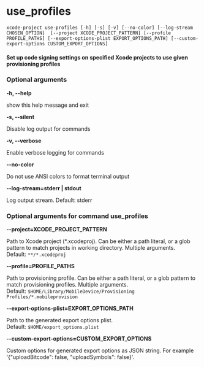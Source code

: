 
use_profiles
============


``xcode-project use-profiles [-h] [-s] [-v] [--no-color] [--log-stream CHOSEN_OPTION]  [--project XCODE_PROJECT_PATTERN] [--profile PROFILE_PATHS] [--export-options-plist EXPORT_OPTIONS_PATH] [--custom-export-options CUSTOM_EXPORT_OPTIONS] ``
#### Set up code signing settings on specified Xcode projects        to use given provisioning profiles

### Optional arguments


**-h, --help**

show this help message and exit

**-s, --silent**

Disable log output for commands

**-v, --verbose**

Enable verbose logging for commands

**--no-color**

Do not use ANSI colors to format terminal output

**--log-stream=stderr | stdout**

Log output stream. Default: stderr
### Optional arguments for command use_profiles


**--project=XCODE_PROJECT_PATTERN**

Path to Xcode project (*.xcodeproj). Can be either a path literal, or a glob pattern to match projects in working directory. Multiple arguments. Default:&nbsp;`**/*.xcodeproj`

**--profile=PROFILE_PATHS**

Path to provisioning profile. Can be either a path literal, or a glob pattern to match provisioning profiles. Multiple arguments. Default:&nbsp;`$HOME/Library/MobileDevice/Provisioning Profiles/*.mobileprovision`

**--export-options-plist=EXPORT_OPTIONS_PATH**

Path to the generated export options plist. Default:&nbsp;`$HOME/export_options.plist`

**--custom-export-options=CUSTOM_EXPORT_OPTIONS**

Custom options for generated export options as JSON string. For example '{"uploadBitcode": false, "uploadSymbols": false}'.